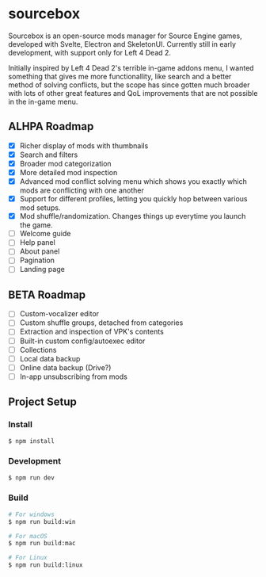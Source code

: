 # sourcebox

Sourcebox is an open-source mods manager for Source Engine games, developed with Svelte, Electron and SkeletonUI. Currently still in early development, with support only for Left 4 Dead 2.

Initially inspired by Left 4 Dead 2's terrible in-game addons menu, I wanted something that gives me more functionallity, like search and a better method of solving conflicts, but the scope has since gotten much broader with lots of other great features and QoL improvements that are not possible in the in-game menu.

## ALHPA Roadmap
- [x] Richer display of mods with thumbnails
- [x] Search and filters
- [x] Broader mod categorization
- [x] More detailed mod inspection
- [x] Advanced mod conflict solving menu which shows you exactly which mods are conflicting with one another
- [x] Support for different profiles, letting you quickly hop between various mod setups.
- [x] Mod shuffle/randomization. Changes things up everytime you launch the game.
- [ ] Welcome guide
- [ ] Help panel
- [ ] About panel
- [ ] Pagination
- [ ] Landing page

## BETA Roadmap
- [ ] Custom-vocalizer editor
- [ ] Custom shuffle groups, detached from categories
- [ ] Extraction and inspection of VPK's contents
- [ ] Built-in custom config/autoexec editor
- [ ] Collections
- [ ] Local data backup
- [ ] Online data backup (Drive?)
- [ ] In-app unsubscribing from mods

## Project Setup

### Install

```bash
$ npm install
```

### Development

```bash
$ npm run dev
```

### Build

```bash
# For windows
$ npm run build:win

# For macOS
$ npm run build:mac

# For Linux
$ npm run build:linux
```
